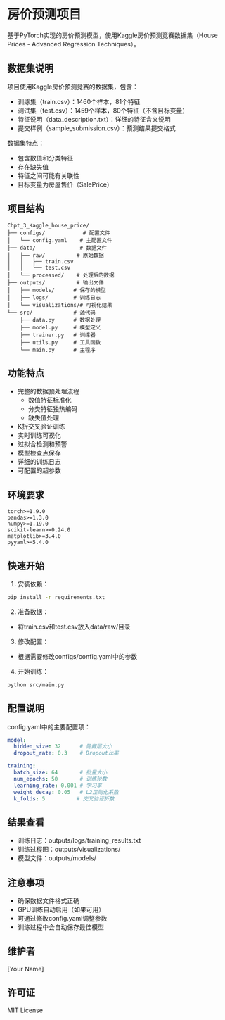 # 房价预测项目

基于PyTorch实现的房价预测模型，使用Kaggle房价预测竞赛数据集（House Prices - Advanced Regression Techniques）。

## 数据集说明

项目使用Kaggle房价预测竞赛的数据集，包含：
- 训练集（train.csv）：1460个样本，81个特征
- 测试集（test.csv）：1459个样本，80个特征（不含目标变量）
- 特征说明（data_description.txt）：详细的特征含义说明
- 提交样例（sample_submission.csv）：预测结果提交格式

数据集特点：
- 包含数值和分类特征
- 存在缺失值
- 特征之间可能有关联性
- 目标变量为房屋售价（SalePrice）

## 项目结构

```
Chpt_3_Kaggle_house_price/
├── configs/            # 配置文件
│   └── config.yaml    # 主配置文件
├── data/              # 数据文件
│   ├── raw/          # 原始数据
│   │   ├── train.csv
│   │   └── test.csv
│   └── processed/    # 处理后的数据
├── outputs/          # 输出文件
│   ├── models/      # 保存的模型
│   ├── logs/        # 训练日志
│   └── visualizations/# 可视化结果
└── src/             # 源代码
    ├── data.py      # 数据处理
    ├── model.py     # 模型定义
    ├── trainer.py   # 训练器
    ├── utils.py     # 工具函数
    └── main.py      # 主程序
```

## 功能特点

- 完整的数据预处理流程
  - 数值特征标准化
  - 分类特征独热编码
  - 缺失值处理
- K折交叉验证训练
- 实时训练可视化
- 过拟合检测和预警
- 模型检查点保存
- 详细的训练日志
- 可配置的超参数

## 环境要求

```
torch>=1.9.0
pandas>=1.3.0
numpy>=1.19.0
scikit-learn>=0.24.0
matplotlib>=3.4.0
pyyaml>=5.4.0
```

## 快速开始

1. 安装依赖：
```bash
pip install -r requirements.txt
```

2. 准备数据：
- 将train.csv和test.csv放入data/raw/目录

3. 修改配置：
- 根据需要修改configs/config.yaml中的参数

4. 开始训练：
```bash
python src/main.py
```

## 配置说明

config.yaml中的主要配置项：

```yaml
model:
  hidden_size: 32      # 隐藏层大小
  dropout_rate: 0.3    # Dropout比率

training:
  batch_size: 64       # 批量大小
  num_epochs: 50       # 训练轮数
  learning_rate: 0.001 # 学习率
  weight_decay: 0.05   # L2正则化系数
  k_folds: 5          # 交叉验证折数
```

## 结果查看

- 训练日志：outputs/logs/training_results.txt
- 训练过程图：outputs/visualizations/
- 模型文件：outputs/models/

## 注意事项

- 确保数据文件格式正确
- GPU训练自动启用（如果可用）
- 可通过修改config.yaml调整参数
- 训练过程中会自动保存最佳模型

## 维护者

[Your Name]

## 许可证

MIT License
